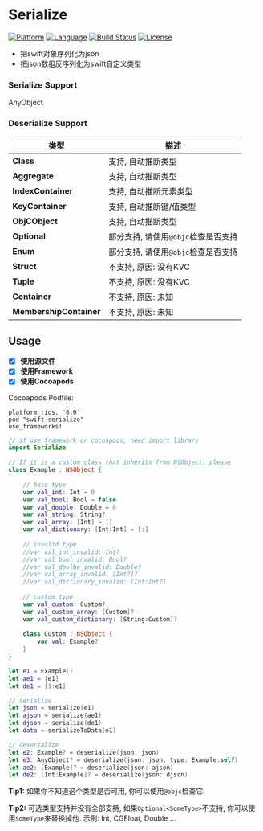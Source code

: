 # Serialize 
[![Platform](http://img.shields.io/badge/platform-ios-blue.svg?style=flat
)](https://developer.apple.com/iphone/index.action)
[![Language](http://img.shields.io/badge/language-swift-brightgreen.svg?style=flat
)](https://developer.apple.com/swift)
[![Build Status](https://travis-ci.org/sagesse-cn/swift-serialize.svg?branch=master)](https://travis-ci.org/sagesse-cn/swift-serialize)
[![License](http://img.shields.io/badge/license-MIT-lightgrey.svg?style=flat
)](http://mit-license.org)

* 把swift对象序列化为json
* 把json数组反序列化为swift自定义类型

### Serialize Support
AnyObject

### Deserialize Support
类型 					| 描述
----------------------- | -----------------------------------------------
**Class**				| 支持, 自动推断类型
**Aggregate**			| 支持, 自动推断类型
**IndexContainer**		| 支持, 自动推断元素类型
**KeyContainer**		| 支持, 自动推断键/值类型
**ObjCObject**			| 支持, 自动推断类型
**Optional**			| 部分支持, 请使用`@objc`检查是否支持
**Enum**				| 部分支持, 请使用`@objc`检查是否支持
**Struct**				| 不支持, 原因: 没有KVC
**Tuple**				| 不支持, 原因: 没有KVC
**Container**			| 不支持, 原因: 未知
**MembershipContainer**	| 不支持, 原因: 未知

## Usage

* [X] **使用源文件**
* [X] **使用Framework**
* [X] **使用Cocoapods**

Cocoapods Podfile: 
```Shell
platform :ios, '8.0'
pod "swift-serialize"
use_frameworks!
```

```swift
// if use framework or cocoapods, need import library
import Serialize

// If it is a custom class that inherits from NSObject, please
class Example : NSObject {
    
    // base type
    var val_int: Int = 0
    var val_bool: Bool = false
    var val_double: Double = 0
    var val_string: String?
    var val_array: [Int] = []
    var val_dictionary: [Int:Int] = [:]
    
    // invalid type
    //var val_int_invalid: Int?
    //var val_bool_invalid: Bool?
    //var val_doulbe_invalid: Double?
    //var val_array_invalid: [Int?]?
    //var val_dictionary_invalid: [Int:Int?]
    
    // custom type
    var val_custom: Custom?
    var val_custom_array: [Custom]?
    var val_custom_dictionary: [String:Custom]?
    
    class Custom : NSObject {
        var val: Example?
    }
}

let e1 = Example()
let ae1 = [e1]
let de1 = [1:e1]

// serialize
let json = serialize(e1)
let ajson = serialize(ae1)
let djson = serialize(de1)
let data = serializeToData(e1)

// deserialize
let e2: Example? = deserialize(json: json)
let e3: AnyObject? = deserialize(json: json, type: Example.self)
let ae2: [Example]? = deserialize(json: ajson)
let de2: [Int:Example]? = deserialize(json: djson)

```

**Tip1:** 如果你不知道这个类型是否可用, 你可以使用`@objc`检查它. 

**Tip2:** 可选类型支持并没有全部支持, 如果`Optional<SomeType>`不支持, 你可以使用`SomeType`来替换掉他. 示例: Int, CGFloat, Double ...
